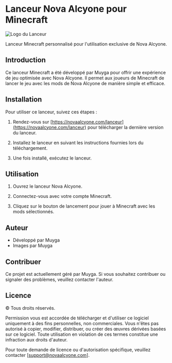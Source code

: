 # Lanceur Nova Alcyone pour Minecraft

![Logo du Lanceur](https://github.com/Muyga/NovaRepo/blob/main/Launcher/images/Nova-Antares.png?raw=true)

Lanceur Minecraft personnalisé pour l'utilisation exclusive de Nova Alcyone.

## Introduction

Ce lanceur Minecraft a été développé par Muyga pour offrir une expérience de jeu optimisée avec Nova Alcyone. Il permet aux joueurs de Minecraft de lancer le jeu avec les mods de Nova Alcyone de manière simple et efficace.

## Installation

Pour utiliser ce lanceur, suivez ces étapes :

1. Rendez-vous sur [https://novaalcyone.com/lanceur](https://novaalcyone.com/lanceur) pour télécharger la dernière version du lanceur.

2. Installez le lanceur en suivant les instructions fournies lors du téléchargement.

3. Une fois installé, exécutez le lanceur.

## Utilisation

1. Ouvrez le lanceur Nova Alcyone.

2. Connectez-vous avec votre compte Minecraft.

3. Cliquez sur le bouton de lancement pour jouer à Minecraft avec les mods sélectionnés.

## Auteur

- Développé par Muyga
- Images par Muyga

## Contribuer

Ce projet est actuellement géré par Muyga. Si vous souhaitez contribuer ou signaler des problèmes, veuillez contacter l'auteur.

## Licence

© Tous droits réservés.

Permission vous est accordée de télécharger et d'utiliser ce logiciel uniquement à des fins personnelles, non commerciales. Vous n'êtes pas autorisé à copier, modifier, distribuer, ou créer des œuvres dérivées basées sur ce logiciel. Toute utilisation en violation de ces termes constitue une infraction aux droits d'auteur.

Pour toute demande de licence ou d'autorisation spécifique, veuillez contacter [support@novaalcyone.com].

